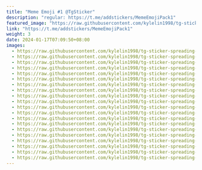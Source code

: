```yaml
---
title: "Meme Emoji #1 @TgSticker"
description: "regular: https://t.me/addstickers/MemeEmojiPack1"
featured_image: "https://raw.githubusercontent.com/kylelin1998/tg-sticker-spreading-worldwide-images/main/img/27a9ba65-21db-4eba-a736-4953b22538bc.jpg"
link: "https://t.me/addstickers/MemeEmojiPack1"
weight: 3
date: 2024-01-17T07:09:50+08:00
images:
  - https://raw.githubusercontent.com/kylelin1998/tg-sticker-spreading-worldwide-images/main/img/27a9ba65-21db-4eba-a736-4953b22538bc.jpg
  - https://raw.githubusercontent.com/kylelin1998/tg-sticker-spreading-worldwide-images/main/img/0c8c078e-5e7a-45ac-bd75-3af90d93d657.jpg
  - https://raw.githubusercontent.com/kylelin1998/tg-sticker-spreading-worldwide-images/main/img/ef637c24-fc24-4438-8d5e-ab1d641c0052.jpg
  - https://raw.githubusercontent.com/kylelin1998/tg-sticker-spreading-worldwide-images/main/img/dd21df9e-3134-48e7-9e5e-9d83a1aa7350.jpg
  - https://raw.githubusercontent.com/kylelin1998/tg-sticker-spreading-worldwide-images/main/img/e024470c-1505-4fe4-9f2b-1af39c3cd2a3.jpg
  - https://raw.githubusercontent.com/kylelin1998/tg-sticker-spreading-worldwide-images/main/img/4a6dca75-0db5-468d-851f-97d31b5cc349.jpg
  - https://raw.githubusercontent.com/kylelin1998/tg-sticker-spreading-worldwide-images/main/img/10eb9fc9-79a1-4dfc-b82d-eb66a00459ba.jpg
  - https://raw.githubusercontent.com/kylelin1998/tg-sticker-spreading-worldwide-images/main/img/9249bb41-0431-4e1a-931e-e2ac17c3fd6a.jpg
  - https://raw.githubusercontent.com/kylelin1998/tg-sticker-spreading-worldwide-images/main/img/06bf22f8-f88a-4f3f-8f7c-d26041cdc000.jpg
  - https://raw.githubusercontent.com/kylelin1998/tg-sticker-spreading-worldwide-images/main/img/1c97f9f5-e1f4-4514-b020-e805cc2451a2.jpg
  - https://raw.githubusercontent.com/kylelin1998/tg-sticker-spreading-worldwide-images/main/img/801566f6-b9c3-4986-823d-d1286cd6dad4.jpg
  - https://raw.githubusercontent.com/kylelin1998/tg-sticker-spreading-worldwide-images/main/img/1734c75e-752b-4344-ae57-e898931da55d.jpg
  - https://raw.githubusercontent.com/kylelin1998/tg-sticker-spreading-worldwide-images/main/img/8889f927-6e7a-42ac-b79e-082417863151.jpg
  - https://raw.githubusercontent.com/kylelin1998/tg-sticker-spreading-worldwide-images/main/img/ed18d956-6224-4e1c-9f5b-e4343000ac68.jpg
  - https://raw.githubusercontent.com/kylelin1998/tg-sticker-spreading-worldwide-images/main/img/dbd3c019-ef16-4b1e-9e5f-b8cc583978a1.jpg
  - https://raw.githubusercontent.com/kylelin1998/tg-sticker-spreading-worldwide-images/main/img/67eae684-5f78-458c-8bce-fa92de64560c.jpg
  - https://raw.githubusercontent.com/kylelin1998/tg-sticker-spreading-worldwide-images/main/img/7c806501-ceb9-4561-ab5a-0b5b9e49765b.jpg
  - https://raw.githubusercontent.com/kylelin1998/tg-sticker-spreading-worldwide-images/main/img/9f24616d-773d-4f1d-a52c-e372e9f2bc8e.jpg
  - https://raw.githubusercontent.com/kylelin1998/tg-sticker-spreading-worldwide-images/main/img/8034874e-3feb-489f-b0d2-784af94f618a.jpg
  - https://raw.githubusercontent.com/kylelin1998/tg-sticker-spreading-worldwide-images/main/img/29c66994-dc49-4aeb-824b-a92850662456.jpg
---
```


